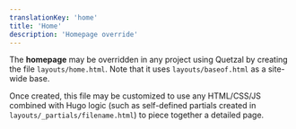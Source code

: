 ```yaml
---
translationKey: 'home'
title: 'Home'
description: 'Homepage override'
---
```


The **homepage** may be overridden in any project using Quetzal by creating the file `layouts/home.html`. Note that it uses `layouts/baseof.html` as a site-wide base.

Once created, this file may be customized to use any HTML/CSS/JS combined with Hugo logic (such as self-defined partials created in `layouts/_partials/filename.html`) to piece together a detailed page.